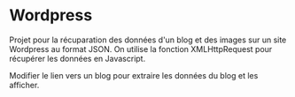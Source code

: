 # Wordpress

Projet pour la récuparation des données d'un blog et des images sur un site Wordpress au format JSON. On utilise la fonction XMLHttpRequest pour récupérer les données en Javascript.

Modifier le lien vers un blog pour extraire les données du blog et les afficher.
